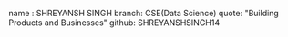 name : SHREYANSH SINGH
branch: CSE(Data Science)
quote: "Building Products and Businesses"
github: SHREYANSHSINGH14
